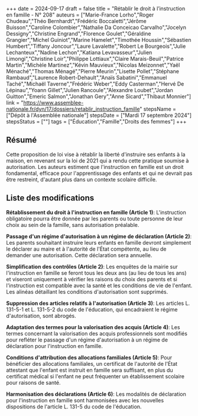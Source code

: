 +++
date = 2024-09-17
draft = false
title = "Rétablir le droit à l’instruction en famille - N° 208"
auteurs = ["Marie-France Lorho","Roger Chudeau","Théo Bernhardt","Frédéric Boccaletti","Jérôme Buisson","Caroline Colombier","Nathalie Da Conceicao Carvalho","Jocelyn Dessigny","Christine Engrand","Florence Goulet","Géraldine Grangier","Michel Guiniot","Marine Hamelet","Timothée Houssin","Sébastien Humbert","Tiffany Joncour","Laure Lavalette","Robert Le Bourgeois","Julie Lechanteux","Nadine Lechon","Katiana Levavasseur","Julien Limongi","Christine Loir","Philippe Lottiaux","Claire Marais-Beuil","Patrice Martin","Michèle Martinez","Kévin Mauvieux","Nicolas Meizonnet","Yaël Ménaché","Thomas Ménagé","Pierre Meurin","Lisette Pollet","Stéphane Rambaud","Laurence Robert-Dehault","Anaïs Sabatini","Emmanuel Taché","Michaël Taverne","Frédéric Weber","Eddy Casterman","Hervé De Lépinau","Yoann Gillet","Julien Rancoule","Alexandre Loubet","Jordan Guitton","Emeric Salmon","Jonathan Gery","Anne Sicard","Thibaut Monnier"]
link = "https://www.assemblee-nationale.fr/dyn/17/dossiers/retablir_instruction_famille"
stepsName = ["Dépôt à l'Assemblée nationale"]
stepsDate = ["Mardi 17 septembre 2024"]
stepsStatus = [""]
tags = ["Éducation","Famille","Droits des femmes"]
+++

## Résumé

Cette proposition de loi vise à rétablir la liberté d'instruire ses enfants à la maison, en revenant sur la loi de 2021 qui a rendu cette pratique soumise à autorisation. Les auteurs estiment que l'instruction en famille est un droit fondamental, efficace pour l'apprentissage des enfants et qui ne devrait pas être restreint, d'autant plus dans un contexte scolaire difficile.

## Liste des modifications

**Rétablissement du droit à l'instruction en famille (Article 1)**: L'instruction obligatoire pourra être donnée par les parents ou toute personne de leur choix au sein de la famille, sans autorisation préalable.

**Passage d'un régime d'autorisation à un régime de déclaration (Article 2)**: Les parents souhaitant instruire leurs enfants en famille devront simplement le déclarer au maire et à l'autorité de l'État compétente, au lieu de demander une autorisation. Cette déclaration sera annuelle.

**Simplification des contrôles (Article 2)**: Les enquêtes de la mairie sur l'instruction en famille se feront tous les deux ans (au lieu de tous les ans) et viseront uniquement à vérifier les raisons du choix des parents et si l'instruction est compatible avec la santé et les conditions de vie de l'enfant. Les alinéas détaillant les conditions d'autorisation sont supprimés.

**Suppression des articles relatifs à l'autorisation (Article 3)**: Les articles L. 131-5-1 et L. 131-5-2 du code de l'éducation, qui encadraient le régime d'autorisation, sont abrogés.

**Adaptation des termes pour la valorisation des acquis (Article 4)**: Les termes concernant la valorisation des acquis professionnels sont modifiés pour refléter le passage d'un régime d'autorisation à un régime de déclaration pour l'instruction en famille.

**Conditions d'attribution des allocations familiales (Article 5)**: Pour bénéficier des allocations familiales, un certificat de l'autorité de l'État attestant que l'enfant est instruit en famille sera suffisant, en plus du certificat médical si l'enfant ne peut fréquenter un établissement scolaire pour raisons de santé.

**Harmonisation des déclarations (Article 6)**: Les modalités de déclaration pour l'instruction en famille sont harmonisées avec les nouvelles dispositions de l'article L. 131-5 du code de l'éducation.
